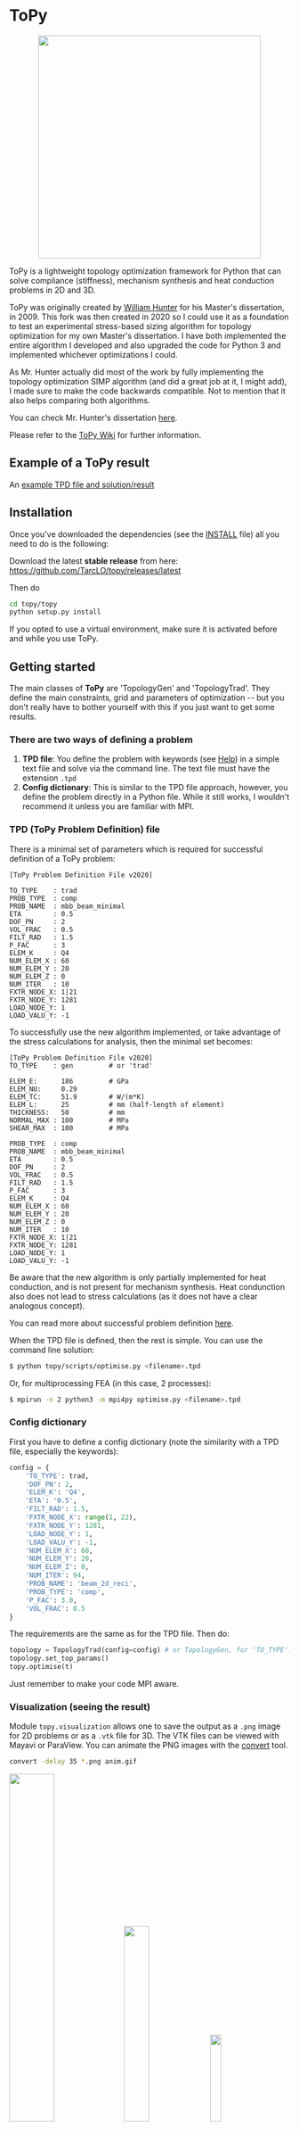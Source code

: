 # ToPy
<div align="center">
	<img src="./imgsrc/topy_logo3d.png" width="400">
</div>

ToPy is a lightweight topology optimization framework for Python that can solve
compliance (stiffness), mechanism synthesis and heat conduction problems in 2D and 3D.

ToPy was originally created by [William Hunter](https://github.com/williamhunter/topy) for his Master's dissertation, in 2009. This fork was then created in 2020 so I could use it as a foundation to test an experimental stress-based sizing algorithm for topology optimization for my own Master's dissertation. I have both implemented the entire algorithm I developed and also upgraded the code for Python 3 and implemented whichever optimizations I could.

As Mr. Hunter actually did most of the work by fully implementing the topology optimization SIMP algorithm (and did a great job at it, I might add), I made sure to make the code backwards compatible. Not to mention that it also helps comparing both algorithms.

You can check Mr. Hunter's dissertation [here](http://hdl.handle.net/10019.1/2648).

Please refer to the [ToPy Wiki](https://github.com/TarcLO/topy/wiki) for further information.

## Example of a ToPy result
An [example TPD file and solution/result](https://github.com/TarcLO/topy/wiki/Examples-of-ToPy-results)

## Installation
Once you've downloaded the dependencies (see the [INSTALL](https://github.com/TarcLO/topy/blob/master/INSTALL.md)
file) all you need to do is the following:

Download the latest **stable release** from here: https://github.com/TarcLO/topy/releases/latest

Then do

```bash
cd topy/topy
python setup.py install
```

If you opted to use a virtual environment, make sure it is activated before and 
while you use ToPy.

## Getting started
The main classes of **ToPy** are 'TopologyGen' and 'TopologyTrad'.
They define the main constraints,
grid and parameters of optimization -- but you don't really have to bother
yourself with this if you just want to get some results.

### There are two ways of defining a problem
1. **TPD file**: You define the problem with keywords
(see [Help](https://github.com/TarcLO/topy/wiki/Help)) in a simple text file and solve via the command line. The text file must have the extension `.tpd`
2. **Config dictionary**: This is similar to the TPD file approach, however,
you define the problem directly in a Python file. While it still works, I wouldn't
recommend it unless you are familiar with MPI.

### TPD (**T**oPy **P**roblem **D**efinition) file
There is a minimal set of parameters which is required for successful definition of a ToPy problem:
```
[ToPy Problem Definition File v2020]

TO_TYPE    : trad
PROB_TYPE  : comp
PROB_NAME  : mbb_beam_minimal
ETA        : 0.5
DOF_PN     : 2
VOL_FRAC   : 0.5
FILT_RAD   : 1.5
P_FAC      : 3
ELEM_K     : Q4
NUM_ELEM_X : 60
NUM_ELEM_Y : 20
NUM_ELEM_Z : 0
NUM_ITER   : 10
FXTR_NODE_X: 1|21
FXTR_NODE_Y: 1281
LOAD_NODE_Y: 1
LOAD_VALU_Y: -1
```
To successfully use the new algorithm implemented, or take advantage of the stress
calculations for analysis, then the minimal set becomes:
```
[ToPy Problem Definition File v2020]
TO_TYPE    : gen         # or 'trad'

ELEM_E:      186         # GPa
ELEM_NU:     0.29
ELEM_TC:     51.9        # W/(m*K)
ELEM_L:      25          # mm (half-length of element)
THICKNESS:   50	         # mm
NORMAL_MAX : 100         # MPa
SHEAR_MAX  : 100         # MPa

PROB_TYPE  : comp
PROB_NAME  : mbb_beam_minimal
ETA        : 0.5
DOF_PN     : 2
VOL_FRAC   : 0.5
FILT_RAD   : 1.5
P_FAC      : 3
ELEM_K     : Q4
NUM_ELEM_X : 60
NUM_ELEM_Y : 20
NUM_ELEM_Z : 0
NUM_ITER   : 10
FXTR_NODE_X: 1|21
FXTR_NODE_Y: 1281
LOAD_NODE_Y: 1
LOAD_VALU_Y: -1
```

Be aware that the new algorithm is only partially implemented for heat conduction,
and is not present for mechanism synthesis. Heat condunction also does not lead
to stress calculations (as it does not have a clear analogous concept).

You can read more about successful problem definition [here](https://github.com/TarcLO/topy/tree/master/templates).

When the TPD file is defined, then the rest is simple. You can use the command line solution:

```bash
$ python topy/scripts/optimise.py <filename>.tpd
```

Or, for multiprocessing FEA (in this case, 2 processes): 

```bash
$ mpirun -n 2 python3 -m mpi4py optimise.py <filename>.tpd
```

### Config dictionary
First you have to define a config dictionary (note the similarity with a TPD
file, especially the keywords):

```Python
config = {
    'TO_TYPE': trad,
    'DOF_PN': 2,
    'ELEM_K': 'Q4',
    'ETA': '0.5',
    'FILT_RAD': 1.5,
    'FXTR_NODE_X': range(1, 22),
    'FXTR_NODE_Y': 1281,
    'LOAD_NODE_Y': 1,
    'LOAD_VALU_Y': -1,
    'NUM_ELEM_X': 60,
    'NUM_ELEM_Y': 20,
    'NUM_ELEM_Z': 0,
    'NUM_ITER': 94,
    'PROB_NAME': 'beam_2d_reci',
    'PROB_TYPE': 'comp',
    'P_FAC': 3.0,
    'VOL_FRAC': 0.5
}
```
The requirements are the same as for the TPD file. Then do:

```Python
topology = TopologyTrad(config=config) # or TopologyGen, for 'TO_TYPE': gen
topology.set_top_params()
topy.optimise(t)
```

Just remember to make your code MPI aware.

### Visualization (seeing the result)
Module `topy.visualization` allows one to save the output as a `.png` image for 2D problems or as a `.vtk` file for 3D.
The VTK files can be viewed with Mayavi or ParaView.
You can animate the PNG images with
the [convert](https://www.imagemagick.org/script/convert.php) tool.

```bash
convert -delay 35 *.png anim.gif
```

<div align="left">
	<img src="./imgsrc/beam_2d_reci_gsf.gif" width=40%>
	<img src="./imgsrc/inverter_2d_eta03.gif" width=30%>
	<img src="./imgsrc/t-piece_2d_Q4_eta04_gsf.gif" width=20%>
</div>

For 3D problems with Paraview, for example, you can visualize them with:
```bash
paraview <filename>.vtk
```

## Tutorials
[Tutorials](https://github.com/TarcLO/topy/wiki/Tutorials)

## How to cite ToPy
If you've used ToPy in your research work or find it useful in any way, please consider to cite:
```
@misc{TopyRepo
    author = {de Oliveira, Tarc\'isio Ladeia and Hunter, William and others},
    title = {ToPy - Topology optimization with Python},
    year = {2021},
    publisher = {GitHub},
    journal = {GitHub repository},
    howpublished = {\url{https://github.com/TarcLO/topy}},
}
```
